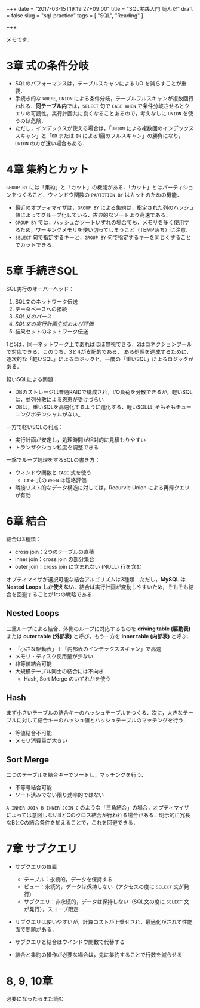 +++
date = "2017-03-15T19:19:27+09:00"
title = "SQL実践入門 読んだ"
draft = false
slug = "sql-practice"
tags = [ "SQL", "Reading" ]

+++


メモです．

# 3章 式の条件分岐
- SQLのパフォーマンスは，テーブルスキャンによる I/O を減らすことが重要．
- 手続き的な `WHERE`, `UNION` による条件分岐，テーブルフルスキャンが複数回行われる．**同テーブル内**では，`SELECT` 句で `CASE WHEN` で条件分岐させるとクエリの可読性，実行計画共に良くなることあるので，考えなしに `UNION` を使うのは危険．
- ただし，インデックスが使える場合は，「`UNION` による複数回のインデックススキャン」と「`OR` または `IN` による1回のフルスキャン」の勝負になり，`UNION` の方が速い場合もある．

<!--more-->

# 4章 集約とカット
`GROUP BY` には「集約」と「カット」の機能がある．「カット」とはパーティションをつくること．ウィンドウ関数の `PARTITION BY` はカットのための機能．

- 最近のオプティマイザは，`GROUP BY` による集約は，指定された列のハッシュ値によってグループ化している．古典的なソートより高速である．
- `GROUP BY` では，ハッシュかソートいずれの場合でも，メモリを多く使用するため，ワーキングメモリを使い切ってしまうこと（TEMP落ち）に注意．
- `SELECT` 句で指定するキーと，`GROUP BY` 句で指定するキーを同じくすることでカットできる．

# 5章 手続きSQL

SQL実行のオーバーヘッド：

1. SQL文のネットワーク伝送  
2. データベースへの接続  
3. _SQL文のパース_  
4. _SQL文の実行計画生成および評価_  
5. 結果セットのネットワーク伝送  

1と5は，同一ネットワーク上であればほぼ無視できる．2はコネクションプールで対応できる．このうち，3と4が支配的である．
ある処理を達成するために，逐次的な「軽いSQL」によるロジックと，一度の「重いSQL」によるロジックがある．

軽いSQLによる問題：

- DBのストレージは普通RAIDで構成され，I/O負荷を分散できるが，軽いSQLは，並列分散による恩恵が受けづらい  
- DBは，重いSQLを高速化するように進化する．軽いSQLは_そもそもチューニングポテンシャルがない_  

一方で軽いSQLの利点：

- 実行計画が安定し，処理時間が相対的に見積もりやすい  
- トランザクション粒度を調整できる

一撃でループ処理をするSQLの書き方：

- ウィンドウ関数と `CASE` 式を使う  
  - `CASE` 式の `WHEN` は短絡評価  
- 隣接リスト的なデータ構造に対しては，Recurvie Union による再帰クエリが有効   

# 6章 結合
結合は3種類：

- cross join：2つのテーブルの直積  
- inner join：cross join の部分集合  
- outer join：cross join に含まれない (NULL) 行を含む

オプティマイザが選択可能な結合アルゴリズムは3種類．ただし，**MySQL は Nested Loops しか使えない**．結合は実行計画が変動しやすいため，そもそも結合を回避することが1つの戦略である．

## Nested Loops
二重ループによる結合．外側のループに対応するものを **driving table (駆動表)** または **outer table (外部表)** と呼び，もう一方を **inner table (内部表)** と呼ぶ．

- 「小さな駆動表」＋「内部表のインデックススキャン」で高速  
- メモリ・ディスク使用量が少ない  
- 非等値結合可能  
- 大規模テーブル同士の結合には不向き  
  - Hash, Sort Merge のいずれかを使う  
  

## Hash
まず小さいテーブルの結合キーのハッシュテーブルをつくる．次に，大きなテーブルに対して結合キーのハッシュ値とハッシュテーブルのマッチングを行う．

- 等値結合不可能  
- メモリ消費量が大きい

## Sort Merge  
二つのテーブルを結合キーでソートし，マッチングを行う．

- 不等号結合可能  
- ソート済みでない限り効率的ではない

`A INNER JOIN B INNER JOIN C` のような「三角結合」の場合，オプティマイザによっては意図しないBとCのクロス結合が行われる場合がある．明示的に冗長なBとCの結合条件を加えることで，これを回避できる．

# 7章 サブクエリ

- サブクエリの位置  
  - テーブル：永続的，データを保持する  
  - ビュー：永続的，データは保持しない（アクセスの度に `SELECT` 文が発行）  
  - サブクエリ：非永続的，データは保持しない（SQL文の度に `SELECT` 文が発行），スコープ限定


- サブクエリは使いやすいが，計算コストが上乗せされ，最適化がされず性能面で問題がある．
- サブクエリと結合はウインドウ関数で代替する
- 結合と集約の操作が必要な場合は，先に集約することで行数を減らせる

# 8, 9, 10章
必要になったらまた読む






